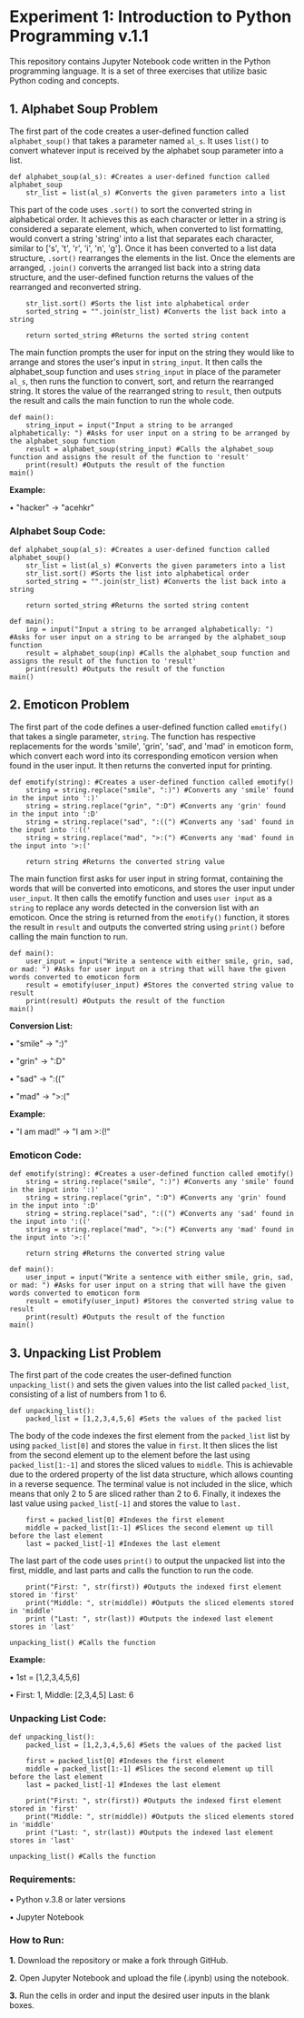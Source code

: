 # Experiment 1: Introduction to Python Programming v.1.1

This repository contains Jupyter Notebook code written in the Python programming language. It is a set of three exercises that utilize basic Python coding and concepts.

## 1. Alphabet Soup Problem
The first part of the code creates a user-defined function called `alphabet_soup()` that takes a parameter named `al_s`. It uses `list()` to convert whatever input is received by the alphabet soup parameter into a list.
```
def alphabet_soup(al_s): #Creates a user-defined function called alphabet_soup
    str_list = list(al_s) #Converts the given parameters into a list
```

This part of the code uses `.sort()` to sort the converted string in alphabetical order. It achieves this as each character or letter in a string is considered a separate element, which, when converted to list formatting, would convert a string 'string' into a list that separates each character, similar to ['s', 't', 'r', 'i', 'n', 'g']. Once it has been converted to a list data structure, `.sort()` rearranges the elements in the list. Once the elements are arranged, `.join()` converts the arranged list back into a string data structure, and the user-defined function returns the values of the rearranged and reconverted string.
```
    str_list.sort() #Sorts the list into alphabetical order
    sorted_string = "".join(str_list) #Converts the list back into a string

    return sorted_string #Returns the sorted string content
```

The main function prompts the user for input on the string they would like to arrange and stores the user's input in `string_input`. It then calls the alphabet_soup function and uses `string_input` in place of the parameter `al_s`, then runs the function to convert, sort, and return the rearranged string. It stores the value of the rearranged string to `result`, then outputs the result and calls the main function to run the whole code.
```
def main():
    string_input = input("Input a string to be arranged alphabetically: ") #Asks for user input on a string to be arranged by the alphabet_soup function
    result = alphabet_soup(string_input) #Calls the alphabet_soup function and assigns the result of the function to 'result'
    print(result) #Outputs the result of the function
main()
```
**Example:** 

• "hacker" -> "acehkr"

### Alphabet Soup Code:
```
def alphabet_soup(al_s): #Creates a user-defined function called alphabet_soup()
    str_list = list(al_s) #Converts the given parameters into a list
    str_list.sort() #Sorts the list into alphabetical order
    sorted_string = "".join(str_list) #Converts the list back into a string

    return sorted_string #Returns the sorted string content

def main():
    inp = input("Input a string to be arranged alphabetically: ") #Asks for user input on a string to be arranged by the alphabet_soup function
    result = alphabet_soup(inp) #Calls the alphabet_soup function and assigns the result of the function to 'result'
    print(result) #Outputs the result of the function
main()
```

## 2. Emoticon Problem
The first part of the code defines a user-defined function called `emotify()` that takes a single parameter, `string`. The function has respective replacements for the words 'smile', 'grin', 'sad', and 'mad' in emoticon form, which convert each word into its corresponding emoticon version when found in the user input. It then returns the converted input for printing.
```
def emotify(string): #Creates a user-defined function called emotify()
    string = string.replace("smile", ":)") #Converts any 'smile' found in the input into ':)'
    string = string.replace("grin", ":D") #Converts any 'grin' found in the input into ':D'
    string = string.replace("sad", ":((") #Converts any 'sad' found in the input into ':(('
    string = string.replace("mad", ">:(") #Converts any 'mad' found in the input into '>:('

    return string #Returns the converted string value
```
The main function first asks for user input in string format, containing the words that will be converted into emoticons, and stores the user input under `user_input`. It then calls the emotify function and uses `user input` as a `string` to replace any words detected in the conversion list with an emoticon. Once the string is returned from the `emotify()` function, it stores the result in `result` and outputs the converted string using `print()` before calling the main function to run.
```
def main():
    user_input = input("Write a sentence with either smile, grin, sad, or mad: ") #Asks for user input on a string that will have the given words converted to emoticon form
    result = emotify(user_input) #Stores the converted string value to result
    print(result) #Outputs the result of the function
main()
```

**Conversion List:**

• "smile" -> ":)"

• "grin" -> ":D"

• "sad" -> ":(("

• "mad" -> ">:("

**Example:**

• "I am mad!" -> "I am >:(!"

### Emoticon Code:
```
def emotify(string): #Creates a user-defined function called emotify()
    string = string.replace("smile", ":)") #Converts any 'smile' found in the input into ':)'
    string = string.replace("grin", ":D") #Converts any 'grin' found in the input into ':D'
    string = string.replace("sad", ":((") #Converts any 'sad' found in the input into ':(('
    string = string.replace("mad", ">:(") #Converts any 'mad' found in the input into '>:('

    return string #Returns the converted string value

def main():
    user_input = input("Write a sentence with either smile, grin, sad, or mad: ") #Asks for user input on a string that will have the given words converted to emoticon form
    result = emotify(user_input) #Stores the converted string value to result
    print(result) #Outputs the result of the function
main()
```

## 3. Unpacking List Problem
The first part of the code creates the user-defined function `unpacking_list()` and sets the given values into the list called `packed_list`, consisting of a list of numbers from 1 to 6.
```
def unpacking_list():
    packed_list = [1,2,3,4,5,6] #Sets the values of the packed list
```

The body of the code indexes the first element from the `packed_list` list by using `packed_list[0]` and stores the value in `first`. It then slices the list from the second element up to the element before the last using `packed_list[1:-1]` and stores the sliced values to `middle`. This is achievable due to the ordered property of the list data structure, which allows counting in a reverse sequence. The terminal value is not included in the slice, which means that only 2 to 5 are sliced rather than 2 to 6. Finally, it indexes the last value using `packed_list[-1]` and stores the value to `last.`
```
    first = packed_list[0] #Indexes the first element
    middle = packed_list[1:-1] #Slices the second element up till before the last element
    last = packed_list[-1] #Indexes the last element
```

The last part of the code uses `print()` to output the unpacked list into the first, middle, and last parts and calls the function to run the code.
```
    print("First: ", str(first)) #Outputs the indexed first element stored in 'first'
    print("Middle: ", str(middle)) #Outputs the sliced elements stored in 'middle'
    print ("Last: ", str(last)) #Outputs the indexed last element stores in 'last'

unpacking_list() #Calls the function
```
**Example:** 

• 1st = [1,2,3,4,5,6]

• First: 1, Middle: [2,3,4,5] Last: 6

### Unpacking List Code:
```
def unpacking_list():
    packed_list = [1,2,3,4,5,6] #Sets the values of the packed list
    
    first = packed_list[0] #Indexes the first element
    middle = packed_list[1:-1] #Slices the second element up till before the last element
    last = packed_list[-1] #Indexes the last element

    print("First: ", str(first)) #Outputs the indexed first element stored in 'first'
    print("Middle: ", str(middle)) #Outputs the sliced elements stored in 'middle'
    print ("Last: ", str(last)) #Outputs the indexed last element stores in 'last'

unpacking_list() #Calls the function
```

### Requirements:

• Python v.3.8 or later versions

• Jupyter Notebook

### How to Run:

**1.** Download the repository or make a fork through GitHub.

**2.** Open Jupyter Notebook and upload the file (.ipynb) using the notebook.

**3.** Run the cells in order and input the desired user inputs in the blank boxes.
